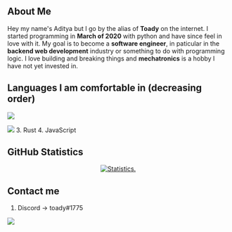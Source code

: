 ## About Me

Hey my name's Aditya but I go by the alias of **Toady** on the internet. I started programming in **March of 2020** with python and have since feel in love with it.
My goal is to become a **software engineer**, in paticular in the **backend web development** industry or something to do with programming logic.
I love building and breaking things and **mechatronics** is a hobby I have not yet invested in.

## Languages I am comfortable in (decreasing order)

<a href= "https://en.wikipedia.org/wiki/Python_(programming_language)"><img src= "https://img.shields.io/badge/python-3670A0?style=for-the-badge&logo=python&logoColor=ffdd54"></a>

<a href= "https://en.wikipedia.org/wiki/C%2B%2B"><img src= "https://img.shields.io/badge/C%2B%2B-00599C?style=for-the-badge&logo=c%2B%2B&logoColor=white"></a>
3. Rust
4. JavaScript

## GitHub Statistics

<p align=center>
<a href="https://github.com/Reverend-Toady">
  <img align="center" src="https://github-readme-stats.vercel.app/api?username=Reverend-Toady&show_icons=true&include_all_commits=true&count_private=true$show_icons=true&theme=tokyonight&hide_border=true" alt="Statistics." />
</a>
</p>

## Contact me

1. Discord -> toady#1775

![](https://komarev.com/ghpvc/?username=Reverend-Toady&color=24283b&style=flat&label=profile+views)
